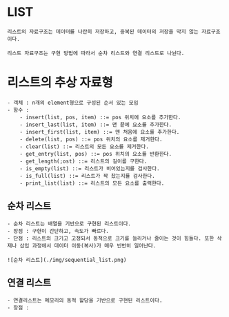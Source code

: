 # LIST

    리스트의 자료구조는 데이터를 나란히 저장하고, 중복된 데이터의 저장을 막지 않는 자료구조이다.

    리스트 자료구조는 구현 방법에 따라서 순차 리스트와 연결 리스트로 나뉜다.

# 리스트의 추상 자료형

    - 객체 : n개의 element형으로 구성된 순서 있는 모임
    - 함수 :
        - insert(list, pos, item) ::= pos 위치에 요소를 추가한다.
        - insert_last(list, item) ::= 맨 끝에 요소를 추가한다.
        - insert_first(list, item) ::= 맨 처음에 요소를 추가한다.
        - delete(list, pos) ::= pos 위치의 요소를 제거한다.
        - clear(list) ::= 리스트의 모든 요소를 제거한다.
        - get_entry(list, pos) ::= pos 위치의 요소를 반환한다.
        - get_length(;ost) ::= 리스트의 길이를 구한다.
        - is_empty(list) ::= 리스트가 비어있는지를 검사한다.
        - is_full(list) ::= 리스트가 꽉 찼는지를 검사한다.
        - print_list(list) ::= 리스트의 모든 요소를 출력한다.

## 순차 리스트

    - 순차 리스트는 배열을 기반으로 구현된 리스트이다.
    - 장점 : 구현이 간단하고, 속도가 빠르다.
    - 단점 : 리스트의 크기고 고정되서 동적으로 크기를 늘리거나 줄이는 것이 힘들다. 또한 삭제나 삽입 과정에서 데이터 이동(복사)가 매우 빈번히 일어난다.

    ![순차 리스트](./img/sequential_list.png)

## 연결 리스트

    - 연결리스트는 메모리의 동적 할당을 기반으로 구현된 리스트이다.
    - 장점 :
